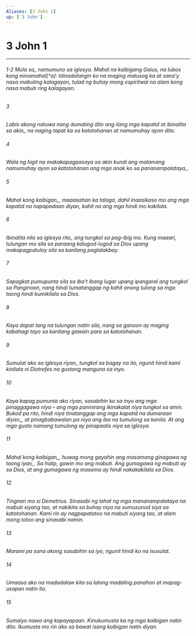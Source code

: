 ```yaml
---
Aliases: [3 John 1]
up: ['3 John']
---
```

# 3 John 1

***
###### 1-2 <i class="trans-change">Mula sa_ namumuno sa iglesya. Mahal na kaibigang Gaius, na lubos kong minamahal[^a]: Idinadalangin ko na maging malusog ka at sanaʼy nasa mabuting kalagayan, tulad ng buhay mong espiritwal na alam kong nasa mabuti ring kalagayan. 





















###### 3 










Labis akong natuwa nang dumating dito ang ilang mga kapatid at ibinalita <i class="trans-change">sa akin_ na naging tapat ka sa katotohanan at namumuhay ayon dito. 





















###### 4 










Wala ng higit na makakapagpasaya sa akin kundi ang malamang namumuhay ayon sa katotohanan ang mga anak ko <i class="trans-change">sa pananampalataya_. 





















###### 5 










Mahal <i class="trans-change">kong kaibigan_, maaasahan ka talaga, dahil inaasikaso mo ang mga kapatid na napapadaan diyan, kahit na ang mga hindi mo kakilala. 





















###### 6 










Ibinalita nila sa iglesya <i class="trans-change">rito_ ang tungkol sa pag-ibig mo. Kung maaari, tulungan mo sila sa paraang kalugod-lugod sa Dios upang makapagpatuloy sila sa kanilang paglalakbay. 





















###### 7 










Sapagkat pumupunta sila sa ibaʼt ibang lugar upang ipangaral ang tungkol sa Panginoon, nang hindi tumatanggap ng kahit anong tulong sa mga taong hindi kumikilala sa Dios. 





















###### 8 










Kaya dapat lang na tulungan natin sila, nang sa ganoon ay maging kabahagi tayo sa kanilang gawain para sa katotohanan. 





















###### 9 










Sumulat ako sa iglesya <i class="trans-change">riyan_ tungkol sa bagay na ito, ngunit hindi kami kinilala ni Diotrefes na gustong manguna sa inyo. 





















###### 10 










Kaya kapag pumunta ako riyan, sasabihin ko sa inyo ang mga pinaggagawa niya – ang mga paninirang ikinakalat niya tungkol sa amin. Bukod pa rito, hindi niya tinatanggap ang mga kapatid <i class="trans-change">na dumaraan diyan_, at pinagbabawalan pa niya ang iba na tumulong sa kanila. At ang mga gusto namang tumulong ay pinapaalis niya sa iglesya. 





















###### 11 










Mahal <i class="trans-change">kong kaibigan_, huwag mong gayahin ang masamang <i class="trans-change">ginagawa ng taong iyan_. Sa halip, gawin mo ang mabuti. Ang gumagawa ng mabuti ay sa Dios, at ang gumagawa ng masama ay hindi nakakakilala sa Dios. 





















###### 12 










Tingnan mo si Demetrius. Sinasabi ng lahat ng mga mananampalataya na mabuti siyang tao, at nakikita sa buhay niya na sumusunod siya sa katotohanan. Kami rin ay nagpapatotoo na mabuti siyang tao, at alam mong totoo ang sinasabi namin. 





















###### 13 










Marami pa sana akong sasabihin sa iyo, ngunit hindi ko na isusulat. 





















###### 14 










Umaasa ako na madadalaw kita sa lalong madaling panahon at mapag-usapan natin ito. 





















###### 15 










Sumaiyo nawa ang kapayapaan. Kinukumusta ka ng mga kaibigan natin dito. Ikumusta mo rin ako sa bawat isang kaibigan natin diyan.
